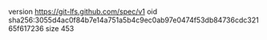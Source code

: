 version https://git-lfs.github.com/spec/v1
oid sha256:3055d4ac0f84b7e14a751a5b4c9ec0ab97e0474f53db84736cdc32165f617236
size 453
